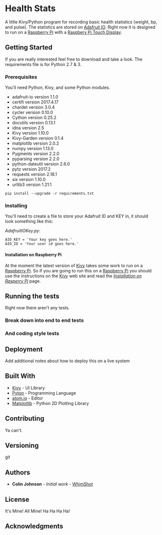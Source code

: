 # Health Stats

A little Kivy/Python program for recording basic health statistics (weight, bp, and pulse). The statistics are stored on [Adafruit IO](https://io.adafruit.com/). Right now it is designed to run on a [Raspberry Pi](https://www.raspberrypi.org/) with a [Raspbery Pi Touch Display](https://www.raspberrypi.org/products/raspberry-pi-touch-display/).

## Getting Started

If you are really interested feel free to download and take a look. The requirements file is for Python 2.7 & 3.

### Prerequisites

You'll need Python, Kivy, and some Python modules.

-   adafruit-io version 1.1.0
-   certifi version 2017.4.17
-   chardet version 3.0.4
-   cycler version 0.10.0
-   Cython version 0.25.2
-   docutils version 0.13.1
-   idna version 2.5
-   Kivy version 1.10.0
-   Kivy-Garden version 0.1.4
-   matplotlib version 2.0.2
-   numpy version 1.13.0
-   Pygments version 2.2.0
-   pyparsing version 2.2.0
-   python-dateutil version 2.6.0
-   pytz version 2017.2
-   requests version 2.18.1
-   six version 1.10.0
-   urllib3 version 1.21.1

```
pip install --upgrade -r requirements.txt
```

### Installing

You'll need to create a file to store your Adafruit ID and KEY in, it should look something like this:

_AdafruitIOKey.py_:

```
AIO_KEY = 'Your key goes here.'
AIO_ID = 'Your user id goes here.'
```

#### Installation on Raspberry Pi

At the moment the latest version of [Kivy](https://kivy.org/) takes some work to run on a [Raspberry Pi](https://www.raspberrypi.org/). So if you are going to run this on a [Raspberry Pi](https://www.raspberrypi.org/) you should use the instructions on the [Kivy](https://kivy.org/) web site and read the _[Installation on Rasperry Pi](https://kivy.org/docs/installation/installation-rpi.html)_ page.

## Running the tests

Right now there aren't any tests.

### Break down into end to end tests

### And coding style tests

## Deployment

Add additional notes about how to deploy this on a live system

## Built With

-   [Kivy](https://kivy.org/) - UI Library
-   [Pyton](https://www.python.org/) - Programming Language
-   [atom.io](https://atom.io/) - Editor
-   [Matplotlib](https://matplotlib.org/) - Python 2D Plotting Library

## Contributing

Ya can't.

## Versioning

git

## Authors

-   **Colin Johnson** - _Initial work_ - [WhimShot](https://github.com/WhimShot)

## License

It's Mine! All Mine! Ha Ha Ha Ha!

## Acknowledgments
